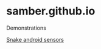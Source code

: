 samber.github.io
================

Demonstrations

[Snake android sensors](http://samber.github.io/snake-android-sensors)
